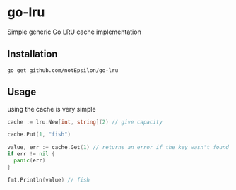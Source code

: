 # go-lru
Simple generic Go LRU cache implementation

## Installation
```
go get github.com/notEpsilon/go-lru
```

## Usage
using the cache is very simple
```go
cache := lru.New[int, string](2) // give capacity

cache.Put(1, "fish")

value, err := cache.Get(1) // returns an error if the key wasn't found
if err != nil {
  panic(err)
}

fmt.Println(value) // fish
```
